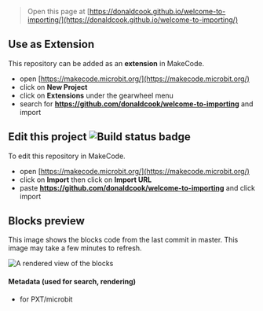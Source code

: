 
> Open this page at [https://donaldcook.github.io/welcome-to-importing/](https://donaldcook.github.io/welcome-to-importing/)

## Use as Extension

This repository can be added as an **extension** in MakeCode.

* open [https://makecode.microbit.org/](https://makecode.microbit.org/)
* click on **New Project**
* click on **Extensions** under the gearwheel menu
* search for **https://github.com/donaldcook/welcome-to-importing** and import

## Edit this project ![Build status badge](https://github.com/donaldcook/welcome-to-importing/workflows/MakeCode/badge.svg)

To edit this repository in MakeCode.

* open [https://makecode.microbit.org/](https://makecode.microbit.org/)
* click on **Import** then click on **Import URL**
* paste **https://github.com/donaldcook/welcome-to-importing** and click import

## Blocks preview

This image shows the blocks code from the last commit in master.
This image may take a few minutes to refresh.

![A rendered view of the blocks](https://github.com/donaldcook/welcome-to-importing/raw/master/.github/makecode/blocks.png)

#### Metadata (used for search, rendering)

* for PXT/microbit
<script src="https://makecode.com/gh-pages-embed.js"></script><script>makeCodeRender("{{ site.makecode.home_url }}", "{{ site.github.owner_name }}/{{ site.github.repository_name }}");</script>

